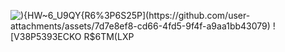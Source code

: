![){HW~6_U9QY{R6%3`P6S25P](https://github.com/user-attachments/assets/7d7e8ef8-cd66-4fd5-9f4f-a9aa1bb43079)
![V38P5393E`CKO R$6TM(LXP](https://github.com/user-attachments/assets/57051fdc-c3c4-40e7-a589-02a222b6b312)
